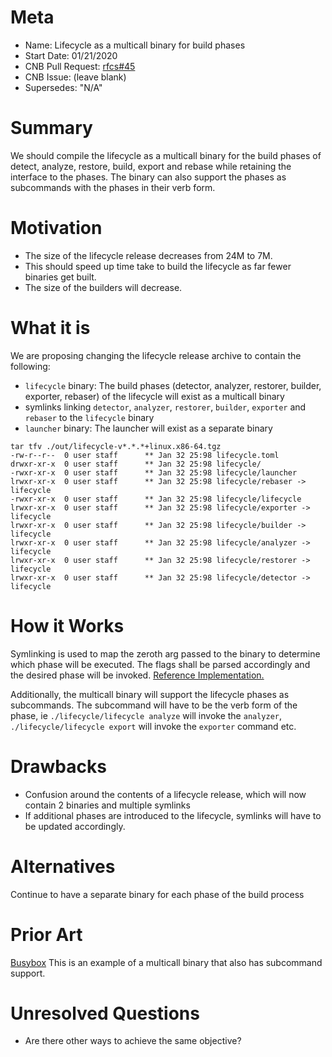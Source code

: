 # Meta
[meta]: #meta
- Name: Lifecycle as a multicall binary for build phases
- Start Date: 01/21/2020
- CNB Pull Request: [rfcs#45](https://github.com/buildpacks/rfcs/pull/45)
- CNB Issue: (leave blank)
- Supersedes: "N/A"

# Summary
[summary]: #summary

We should compile the lifecycle as a multicall binary for the build phases of detect, analyze, restore, build, export and rebase while retaining the interface to the phases. The binary can also support the phases as subcommands with the phases in their verb form.


# Motivation
[motivation]: #motivation

- The size of the lifecycle release decreases from 24M to 7M.
- This should speed up time take to build the lifecycle as far fewer binaries get built.
- The size of the builders will decrease.


# What it is
[what-it-is]: #what-it-is

We are proposing changing the lifecycle release archive to contain the following:
- `lifecycle` binary: The build phases (detector, analyzer, restorer, builder, exporter, rebaser) of the lifecycle will exist as a multicall binary
- symlinks linking `detector`, `analyzer`, `restorer`, `builder`, `exporter` and `rebaser` to the `lifecycle` binary
- `launcher` binary: The launcher will exist as a separate binary

```
tar tfv ./out/lifecycle-v*.*.*+linux.x86-64.tgz
-rw-r--r--  0 user staff      ** Jan 32 25:98 lifecycle.toml
drwxr-xr-x  0 user staff      ** Jan 32 25:98 lifecycle/
-rwxr-xr-x  0 user staff      ** Jan 32 25:98 lifecycle/launcher
lrwxr-xr-x  0 user staff      ** Jan 32 25:98 lifecycle/rebaser -> lifecycle
-rwxr-xr-x  0 user staff      ** Jan 32 25:98 lifecycle/lifecycle
lrwxr-xr-x  0 user staff      ** Jan 32 25:98 lifecycle/exporter -> lifecycle
lrwxr-xr-x  0 user staff      ** Jan 32 25:98 lifecycle/builder -> lifecycle
lrwxr-xr-x  0 user staff      ** Jan 32 25:98 lifecycle/analyzer -> lifecycle
lrwxr-xr-x  0 user staff      ** Jan 32 25:98 lifecycle/restorer -> lifecycle
lrwxr-xr-x  0 user staff      ** Jan 32 25:98 lifecycle/detector -> lifecycle
```


# How it Works
[how-it-works]: #how-it-works

Symlinking is used to map the zeroth arg passed to the binary to determine which phase will be executed. The flags shall be parsed accordingly and the desired phase will be invoked.
[Reference Implementation.](https://github.com/buildpacks/lifecycle/pull/232)

Additionally, the multicall binary will support the lifecycle phases as subcommands. The subcommand will have to be the verb form of the phase, ie `./lifecycle/lifecycle analyze` will invoke the `analyzer`, `./lifecycle/lifecycle export` will invoke the `exporter` command etc.


# Drawbacks
[drawbacks]: #drawbacks

- Confusion around the contents of a lifecycle release, which will now contain 2 binaries and multiple symlinks
- If additional phases are introduced to the lifecycle, symlinks will have to be updated accordingly.


# Alternatives
[alternatives]: #alternatives

Continue to have a separate binary for each phase of the build process


# Prior Art
[prior-art]: #prior-art

[Busybox](https://busybox.net/downloads/BusyBox.html)
This is an example of a multicall binary that also has subcommand support.


# Unresolved Questions
[unresolved-questions]: #unresolved-questions

- Are there other ways to achieve the same objective?

